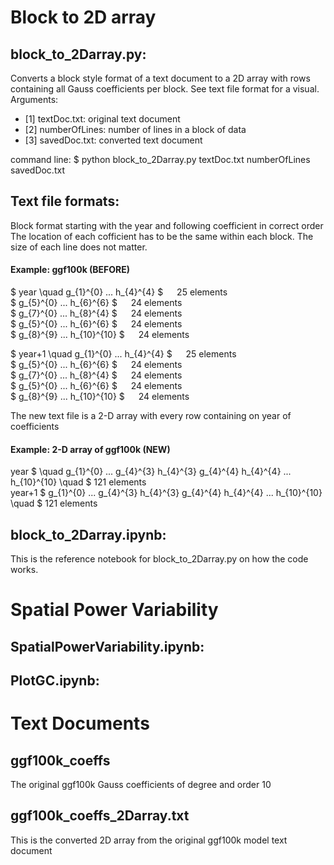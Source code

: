 
# Block to 2D array
## block_to_2Darray.py:
Converts a block style format of a text document to a 2D array with rows containing all Gauss coefficients per block. See text file format for a visual. <br>
Arguments:
* [1] textDoc.txt: original text document
* [2] numberOfLines: number of lines in a block of data
* [3] savedDoc.txt: converted text document

command line: $ python block_to_2Darray.py textDoc.txt numberOfLines savedDoc.txt

## Text file formats:
Block format starting with the year and following coefficient in correct order
The location of each cofficient has to be the same within each block. The size of each line does not matter.

#### Example: ggf100k  (BEFORE)
$ year \quad g_{1}^{0} ... h_{4}^{4} $ &emsp; 25 elements <br>
$ g_{5}^{0} ... h_{6}^{6}   $ &emsp;  24 elements <br>
$ g_{7}^{0} ... h_{8}^{4}   $ &emsp; 24 elements <br>
$ g_{5}^{0} ... h_{6}^{6}   $ &emsp; 24 elements <br>
$ g_{8}^{9} ... h_{10}^{10} $ &emsp; 24 elements

$ year+1 \quad g_{1}^{0} ... h_{4}^{4} $ &emsp; 25 elements <br>
$ g_{5}^{0} ... h_{6}^{6}   $ &emsp;  24 elements <br>
$ g_{7}^{0} ... h_{8}^{4}   $ &emsp; 24 elements <br>
$ g_{5}^{0} ... h_{6}^{6}   $ &emsp; 24 elements <br>
$ g_{8}^{9} ... h_{10}^{10} $ &emsp; 24 elements <br>

The new text file is a 2-D array with every row containing on year of coefficients <br>

#### Example: 2-D array of ggf100k (NEW)
year     $ \quad g_{1}^{0} ... g_{4}^{3}  h_{4}^{3} g_{4}^{4} h_{4}^{4} ...  h_{10}^{10} \quad $ 121 elements  <br>
year+1  $ g_{1}^{0} ... g_{4}^{3} h_{4}^{3} g_{4}^{4} h_{4}^{4} ...  h_{10}^{10} \quad $ 121 elements <br>

## block_to_2Darray.ipynb:
This is the reference notebook for block_to_2Darray.py on how the code works.

# Spatial Power Variability
## SpatialPowerVariability.ipynb:

## PlotGC.ipynb:

# Text Documents

## ggf100k_coeffs
The original ggf100k Gauss coefficients of degree and order 10

## ggf100k_coeffs_2Darray.txt
This is the converted 2D array from the original ggf100k model text document